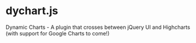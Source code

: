 dychart.js
==========

Dynamic Charts - A plugin that crosses between jQuery UI and Highcharts (with support for Google Charts to come!)
